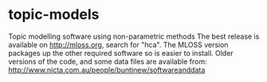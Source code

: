 topic-models
============

Topic modelling software using non-parametric methods
The best release is available on http://mloss.org, search for "hca".
The MLOSS version packages up the other required software so
is easier to install.
Older versions of the code, and some data files are available from:
       http://www.nicta.com.au/people/buntinew/softwareanddata
